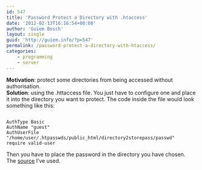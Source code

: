 ```yaml
---
id: 547
title: 'Password Protect a Directory with .htaccess'
date: '2012-02-13T16:16:54+00:00'
author: 'Guiem Bosch'
layout: single
guid: 'http://guiem.info/?p=547'
permalink: /password-protect-a-directory-with-htaccess/
categories:
    - programming
    - server
---
```


**Motivation**: protect some directories from being accessed without authorisation.  
**Solution**: using the .httaccess file. You just have to configure one and place it into the directory you want to protect. The code inside the file would look something like this:

```

AuthType Basic
AuthName "guest"
AuthUserFile "/home/user/.htpasswds/public_html/directory2storepass/passwd"
require valid-user
```

Then you have to place the password in the directory you have chosen.  
The [source](http://www.addedbytes.com/lab/password-protect-a-directory-with-htaccess/) I’ve used.